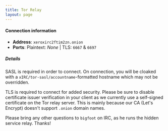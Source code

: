 ```yaml
---
title: Tor Relay
layout: page
---
```


#### Connection information
 - **Address**: `xeroxirc2ftim2zn.onion`
 - **Ports**: Plaintext: *None* | TLS: `6667` & `6697`


##### Details
SASL is required in order to connect. On connection, you will be cloaked with a `xIRC/tor-sasl/accountname`-formatted hostname which may not be overridden.

TLS is required to connect for added security. Please be sure to disable certificate issuer verification in your client as we currently use a self-signed certificate on the Tor relay server. This is mainly because our CA (Let's Encrypt) doesn't support `.onion` domain names.

Please bring any other questions to `bigfoot` on IRC, as he runs the hidden service relay. Thanks!
